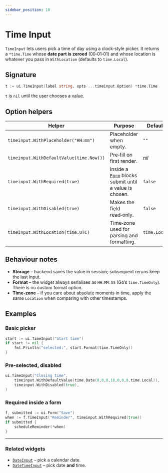 ```yaml
---
sidebar_position: 10
---
```


# Time Input

`TimeInput` lets users pick a time of day using a clock‑style picker. It returns a `*time.Time` whose **date part is zeroed** (00‑01‑01) and whose location is whatever you pass in `WithLocation` (defaults to `time.Local`).

## Signature

```go
t := ui.TimeInput(label string, opts ...timeinput.Option) *time.Time
```

`t` is `nil` until the user chooses a value.

## Option helpers

| Helper | Purpose | Default |
|--------|---------|---------|
| `timeinput.WithPlaceholder("HH:mm")` | Placeholder when empty. | `""` |
| `timeinput.WithDefaultValue(time.Now())` | Pre‑fill on first render. | *nil* |
| `timeinput.WithRequired(true)` | Inside a [`Form`](./form) blocks submit until a value is chosen. | `false` |
| `timeinput.WithDisabled(true)` | Makes the field read‑only. | `false` |
| `timeinput.WithLocation(time.UTC)` | Time‑zone used for parsing and formatting. | `time.Local` |

## Behaviour notes

* **Storage** – backend saves the value in session; subsequent reruns keep the last input.
* **Format** – the widget always serialises as `HH:MM:SS` (Go’s `time.TimeOnly`). There is no custom format option.
* **Time‑zone** – if you care about absolute moments in time, apply the same `Location` when comparing with other timestamps.

## Examples

### Basic picker

```go
start := ui.TimeInput("Start time")
if start != nil {
    fmt.Println("selected:", start.Format(time.TimeOnly))
}
```

### Pre‑selected, disabled

```go
ui.TimeInput("Closing time",
    timeinput.WithDefaultValue(time.Date(0,0,0,18,0,0,0,time.Local)),
    timeinput.WithDisabled(true),
)
```

### Required inside a form

```go
f, submitted := ui.Form("Save")
when := f.TimeInput("Reminder", timeinput.WithRequired(true))
if submitted {
    scheduleReminder(*when)
}
```

---

### Related widgets

* [`DateInput`](./date-input) – pick a calendar date.  
* [`DateTimeInput`](./date-time-input) – pick date **and** time.